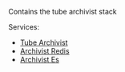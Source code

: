 Contains the tube archivist stack

Services:

- [Tube Archivist](https://hub.docker.com/r/bbilly1/tubearchivist/)
- [Archivist Redis](https://hub.docker.com/r/redislabs/rejson/)
- [Archivist Es](docker.elastic.co/elasticsearch/elasticsearch)
